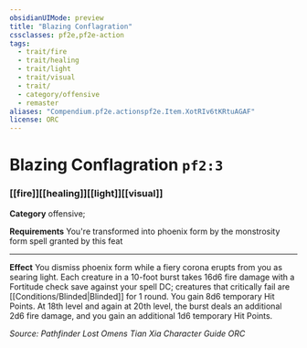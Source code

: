 ```yaml
---
obsidianUIMode: preview
title: "Blazing Conflagration"
cssclasses: pf2e,pf2e-action
tags:
  - trait/fire
  - trait/healing
  - trait/light
  - trait/visual
  - trait/
  - category/offensive
  - remaster
aliases: "Compendium.pf2e.actionspf2e.Item.XotRIv6tKRtuAGAF"
license: ORC
---
```

# Blazing Conflagration `pf2:3`

### [[fire]][[healing]][[light]][[visual]]

**Category** offensive; 




**Requirements** You're transformed into phoenix form by the monstrosity form spell granted by this feat

* * *

**Effect** You dismiss phoenix form while a fiery corona erupts from you as searing light. Each creature in a 10-foot burst takes 16d6 fire damage with a Fortitude check save against your spell DC; creatures that critically fail are [[Conditions/Blinded|Blinded]] for 1 round. You gain 8d6 temporary Hit Points. At 18th level and again at 20th level, the burst deals an additional 2d6 fire damage, and you gain an additional 1d6 temporary Hit Points.

*Source: Pathfinder Lost Omens Tian Xia Character Guide*
*ORC*